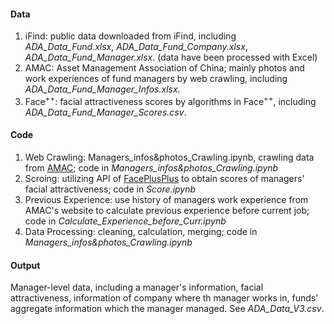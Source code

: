 #### Data
1. iFind: public data downloaded from iFind, including *ADA_Data_Fund.xlsx*, *ADA_Data_Fund_Company.xlsx*, *ADA_Data_Fund_Manager.xlsx*. (data have been processed with Excel)
2. AMAC: Asset Management Association of China; mainly photos and work experiences of fund managers by web crawling, including *ADA_Data_Fund_Manager_Infos.xlsx*.
3. $\text{Face}^{++}$: facial attractiveness scores by algorithms in $\text{Face}^{++}$, including *ADA_Data_Fund_Manager_Scores.csv*.

#### Code
1. Web Crawling: Managers_infos&photos_Crawling.ipynb, crawling data from [AMAC](https://gs.amac.org.cn/amac-infodisc/res/pof/person/personOrgList.html"基金经理从业信息，含照片"); code in *Managers_infos&photos_Crawling.ipynb*
2. Scroing: utilizing API of [FacePlusPlus](https://console.faceplusplus.com.cn/documents/4888373"技术文档") to obtain scores of managers' facial attractiveness; code in *Score.ipynb*
3. Previous Experience: use history of managers work experience from AMAC's website to calculate previous experience before current job; code in *Calculate_Experience_before_Curr.ipynb*
4. Data Processing: cleaning, calculation, merging; code in *Managers_infos&photos_Crawling.ipynb*

#### Output
Manager-level data, including a manager's information, facial attractiveness, information of company where th manager works in, funds' aggregate information which the manager managed. See *ADA_Data_V3.csv*.
